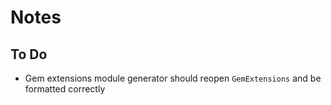 # Notes

## To Do

- Gem extensions module generator should reopen `GemExtensions` and be formatted correctly
